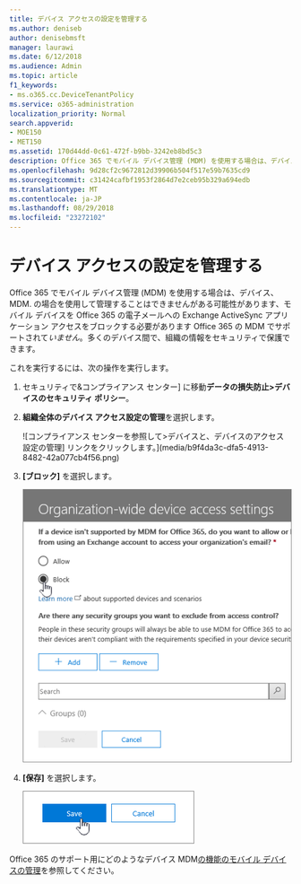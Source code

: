 ```yaml
---
title: デバイス アクセスの設定を管理する
ms.author: deniseb
author: denisebmsft
manager: laurawi
ms.date: 6/12/2018
ms.audience: Admin
ms.topic: article
f1_keywords:
- ms.o365.cc.DeviceTenantPolicy
ms.service: o365-administration
localization_priority: Normal
search.appverid:
- MOE150
- MET150
ms.assetid: 170d44dd-0c61-472f-b9bb-3242eb8bd5c3
description: Office 365 でモバイル デバイス管理 (MDM) を使用する場合は、デバイス、MDM. の場合を使用して管理することはできませんがある可能性があります、Office 365 の MDM によってサポートされていないモバイル デバイスを Office 365 の電子メールを Exchange ActiveSync アプリケーション アクセスをブロックする必要があります。多くのデバイス間で、組織の情報をセキュリティで保護できます。
ms.openlocfilehash: 9d28cf2c9672812d39906b504f517e59b7635cd9
ms.sourcegitcommit: c31424cafbf1953f2864d7e2ceb95b329a694edb
ms.translationtype: MT
ms.contentlocale: ja-JP
ms.lasthandoff: 08/29/2018
ms.locfileid: "23272102"
---
```

# <a name="manage-device-access-settings"></a>デバイス アクセスの設定を管理する

Office 365 でモバイル デバイス管理 (MDM) を使用する場合は、デバイス、MDM. の場合を使用して管理することはできませんがある可能性があります、モバイル デバイスを Office 365 の電子メールへの Exchange ActiveSync アプリケーション アクセスをブロックする必要があります Office 365 の MDM でサポートされて*いません*。多くのデバイス間で、組織の情報をセキュリティで保護できます。 
  
これを実行するには、次の操作を実行します。
  
1. セキュリティで&amp;コンプライアンス センター] に移動**データの損失防止\>デバイスのセキュリティ ポリシー**。
    
2. **組織全体のデバイス アクセス設定の管理**を選択します。
    
    ![コンプライアンス センターを参照して\>デバイスと、デバイスのアクセス設定の管理] リンクをクリックします。](media/b9f4da3c-dfa5-4913-8482-42a077cb4f56.png)
  
3. **[ブロック]** を選択します。 
    
    ![ブロックを選択すると、デバイスへのアクセスを管理します。](media/02a3dc32-2b4f-4bde-9f79-45dcb0694141.png)
  
4. **[保存]** を選択します。
    
    ![管理デバイスのアクセス パネルの保存ボタンします。](media/ed398c5d-3845-4c64-a9e5-a3f4577f9857.png)
  
Office 365 のサポート用にどのようなデバイス MDM[の機能のモバイル デバイスの管理](capabilities-of-mobile-device-management.md)を参照してください。
  

